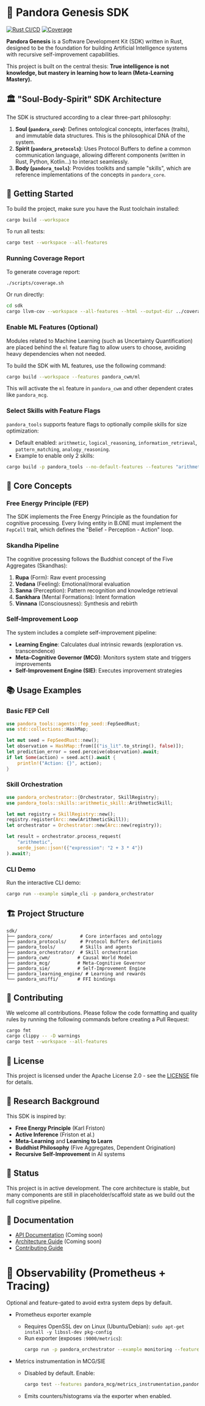 # 🔱 Pandora Genesis SDK

[![Rust CI/CD](https://github.com/OWNER/REPO/actions/workflows/rust.yml/badge.svg)](https://github.com/OWNER/REPO/actions/workflows/rust.yml)
[![Coverage](https://github.com/OWNER/REPO/actions/workflows/coverage.yml/badge.svg)](https://github.com/OWNER/REPO/actions/workflows/coverage.yml)

**Pandora Genesis** is a Software Development Kit (SDK) written in Rust, designed to be the foundation for building Artificial Intelligence systems with recursive self-improvement capabilities.

This project is built on the central thesis: **True intelligence is not knowledge, but mastery in learning how to learn (Meta-Learning Mastery).**

## 🏛️ "Soul-Body-Spirit" SDK Architecture

The SDK is structured according to a clear three-part philosophy:

1. **Soul (`pandora_core`)**: Defines ontological concepts, interfaces (traits), and immutable data structures. This is the philosophical DNA of the system.
2. **Spirit (`pandora_protocols`)**: Uses Protocol Buffers to define a common communication language, allowing different components (written in Rust, Python, Kotlin...) to interact seamlessly.
3. **Body (`pandora_tools`)**: Provides toolkits and sample "skills", which are reference implementations of the concepts in `pandora_core`.

## 🚀 Getting Started

To build the project, make sure you have the Rust toolchain installed:

```bash
cargo build --workspace
```

To run all tests:

```bash
cargo test --workspace --all-features
```

### Running Coverage Report

To generate coverage report:

```bash
./scripts/coverage.sh
```

Or run directly:

```bash
cd sdk
cargo llvm-cov --workspace --all-features --html --output-dir ../coverage
```

### Enable ML Features (Optional)

Modules related to Machine Learning (such as Uncertainty Quantification) are placed behind the `ml` feature flag to allow users to choose, avoiding heavy dependencies when not needed.

To build the SDK with ML features, use the following command:

```bash
cargo build --workspace --features pandora_cwm/ml
```

This will activate the `ml` feature in `pandora_cwm` and other dependent crates like `pandora_mcg`.

### Select Skills with Feature Flags

`pandora_tools` supports feature flags to optionally compile skills for size optimization:

- Default enabled: `arithmetic`, `logical_reasoning`, `information_retrieval`, `pattern_matching`, `analogy_reasoning`.
- Example to enable only 2 skills:

```bash
cargo build -p pandora_tools --no-default-features --features "arithmetic,pattern_matching"
```

## 🧠 Core Concepts

### Free Energy Principle (FEP)
The SDK implements the Free Energy Principle as the foundation for cognitive processing. Every living entity in B.ONE must implement the `FepCell` trait, which defines the "Belief - Perception - Action" loop.

### Skandha Pipeline
The cognitive processing follows the Buddhist concept of the Five Aggregates (Skandhas):
1. **Rupa** (Form): Raw event processing
2. **Vedana** (Feeling): Emotional/moral evaluation
3. **Sanna** (Perception): Pattern recognition and knowledge retrieval
4. **Sankhara** (Mental Formations): Intent formation
5. **Vinnana** (Consciousness): Synthesis and rebirth

### Self-Improvement Loop
The system includes a complete self-improvement pipeline:
- **Learning Engine**: Calculates dual intrinsic rewards (exploration vs. transcendence)
- **Meta-Cognitive Governor (MCG)**: Monitors system state and triggers improvements
- **Self-Improvement Engine (SIE)**: Executes improvement strategies

## 📚 Usage Examples

### Basic FEP Cell
```rust
use pandora_tools::agents::fep_seed::FepSeedRust;
use std::collections::HashMap;

let mut seed = FepSeedRust::new();
let observation = HashMap::from([("is_lit".to_string(), false)]);
let prediction_error = seed.perceive(observation).await;
if let Some(action) = seed.act().await {
    println!("Action: {}", action);
}
```

### Skill Orchestration
```rust
use pandora_orchestrator::{Orchestrator, SkillRegistry};
use pandora_tools::skills::arithmetic_skill::ArithmeticSkill;

let mut registry = SkillRegistry::new();
registry.register(Arc::new(ArithmeticSkill));
let orchestrator = Orchestrator::new(Arc::new(registry));

let result = orchestrator.process_request(
    "arithmetic",
    serde_json::json!({"expression": "2 + 3 * 4"})
).await?;
```

### CLI Demo
Run the interactive CLI demo:

```bash
cargo run --example simple_cli -p pandora_orchestrator
```

## 🏗️ Project Structure

```
sdk/
├── pandora_core/          # Core interfaces and ontology
├── pandora_protocols/     # Protocol Buffers definitions
├── pandora_tools/         # Skills and agents
├── pandora_orchestrator/  # Skill orchestration
├── pandora_cwm/          # Causal World Model
├── pandora_mcg/          # Meta-Cognitive Governor
├── pandora_sie/          # Self-Improvement Engine
├── pandora_learning_engine/ # Learning and rewards
└── pandora_uniffi/       # FFI bindings
```

## 🤝 Contributing

We welcome all contributions. Please follow the code formatting and quality rules by running the following commands before creating a Pull Request:

```bash
cargo fmt
cargo clippy -- -D warnings
cargo test --workspace --all-features
```

## 📄 License

This project is licensed under the Apache License 2.0 - see the [LICENSE](LICENSE) file for details.

## 🔬 Research Background

This SDK is inspired by:
- **Free Energy Principle** (Karl Friston)
- **Active Inference** (Friston et al.)
- **Meta-Learning** and **Learning to Learn**
- **Buddhist Philosophy** (Five Aggregates, Dependent Origination)
- **Recursive Self-Improvement** in AI systems

## 🚧 Status

This project is in active development. The core architecture is stable, but many components are still in placeholder/scaffold state as we build out the full cognitive pipeline.

## 📖 Documentation

- [API Documentation](https://docs.rs/pandora-core) (Coming soon)
- [Architecture Guide](docs/architecture.md) (Coming soon)
- [Contributing Guide](CONTRIBUTING.md)

# 🚩 Observability (Prometheus + Tracing)

Optional and feature-gated to avoid extra system deps by default.

- Prometheus exporter example
  - Requires OpenSSL dev on Linux (Ubuntu/Debian): `sudo apt-get install -y libssl-dev pkg-config`
  - Run exporter (exposes `:9000/metrics`):
    ```bash
    cargo run -p pandora_orchestrator --example monitoring --features pandora_orchestrator/prometheus_export
    ```

- Metrics instrumentation in MCG/SIE
  - Disabled by default. Enable:
    ```bash
    cargo test --features pandora_mcg/metrics_instrumentation,pandora_sie/metrics_instrumentation
    ```
  - Emits counters/histograms via the exporter when enabled.

